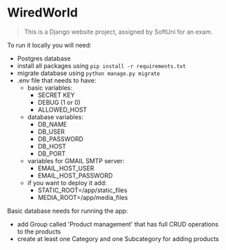 # WiredWorld
> This is a Django website project, assigned by SoftUni for an exam.

To run it locally you will need:
 - Postgres database
 - install all packages using ```pip install -r requirements.txt```
 - migrate database using ```python manage.py migrate```
 - .env file that needs to have:
   - basic variables:
     - SECRET KEY
     - DEBUG (1 or 0)
     - ALLOWED_HOST
   - database variables:
     - DB_NAME
     - DB_USER
     - DB_PASSWORD
     - DB_HOST
     - DB_PORT
   - variables for GMAIL SMTP server:
     - EMAIL_HOST_USER
     - EMAIL_HOST_PASSWORD
   - if you want to deploy it add:
     - STATIC_ROOT=/app/static_files
     - MEDIA_ROOT=/app/media_files

Basic database needs for running the app:
 - add Group called 'Product management' that has full CRUD operations to the products
 - create at least one Category and one Subcategory for adding products
